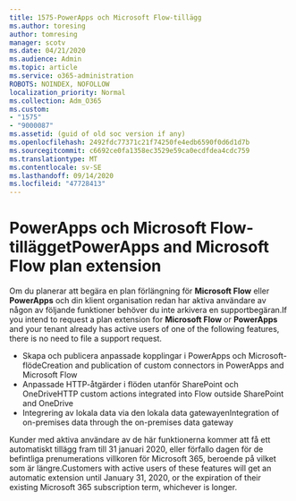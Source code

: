 ```yaml
---
title: 1575-PowerApps och Microsoft Flow-tillägg
ms.author: toresing
author: tomresing
manager: scotv
ms.date: 04/21/2020
ms.audience: Admin
ms.topic: article
ms.service: o365-administration
ROBOTS: NOINDEX, NOFOLLOW
localization_priority: Normal
ms.collection: Adm_O365
ms.custom:
- "1575"
- "9000087"
ms.assetid: (guid of old soc version if any)
ms.openlocfilehash: 2492fdc77371c21f74250fe4edb6590f0d6d1d7b
ms.sourcegitcommit: c6692ce0fa1358ec3529e59ca0ecdfdea4cdc759
ms.translationtype: MT
ms.contentlocale: sv-SE
ms.lasthandoff: 09/14/2020
ms.locfileid: "47728413"
---
```

# <a name="powerapps-and-microsoft-flow-plan-extension"></a><span data-ttu-id="3c9f3-102">PowerApps och Microsoft Flow-tillägget</span><span class="sxs-lookup"><span data-stu-id="3c9f3-102">PowerApps and Microsoft Flow plan extension</span></span>

<span data-ttu-id="3c9f3-103">Om du planerar att begära en plan förlängning för **Microsoft Flow** eller **PowerApps** och din klient organisation redan har aktiva användare av någon av följande funktioner behöver du inte arkivera en supportbegäran.</span><span class="sxs-lookup"><span data-stu-id="3c9f3-103">If you intend to request a plan extension for **Microsoft Flow** or **PowerApps** and your tenant already has active users of one of the following features, there is no need to file a support request.</span></span>

- <span data-ttu-id="3c9f3-104">Skapa och publicera anpassade kopplingar i PowerApps och Microsoft-flöde</span><span class="sxs-lookup"><span data-stu-id="3c9f3-104">Creation and publication of custom connectors in PowerApps and Microsoft Flow</span></span>
- <span data-ttu-id="3c9f3-105">Anpassade HTTP-åtgärder i flöden utanför SharePoint och OneDrive</span><span class="sxs-lookup"><span data-stu-id="3c9f3-105">HTTP custom actions integrated into Flow outside SharePoint and OneDrive</span></span>
- <span data-ttu-id="3c9f3-106">Integrering av lokala data via den lokala data gatewayen</span><span class="sxs-lookup"><span data-stu-id="3c9f3-106">Integration of on-premises data through the on-premises  data gateway</span></span>

<span data-ttu-id="3c9f3-107">Kunder med aktiva användare av de här funktionerna kommer att få ett automatiskt tillägg fram till 31 januari 2020, eller förfallo dagen för de befintliga prenumerations villkoren för Microsoft 365, beroende på vilket som är längre.</span><span class="sxs-lookup"><span data-stu-id="3c9f3-107">Customers with active users of these features will get an automatic extension until January 31, 2020, or the expiration of their existing Microsoft 365 subscription term, whichever is longer.</span></span>